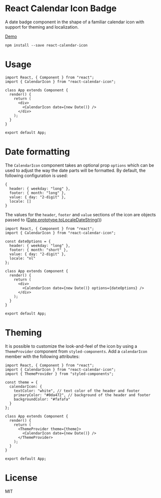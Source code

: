 # React Calendar Icon Badge

A date badge component in the shape of a familiar calendar icon with support for theming and localization.


[Demo](https://react-calendar-icon-demo.now.sh)

```
npm install --save react-calendar-icon
```


# Usage

```JSX
import React, { Component } from "react";
import { CalendarIcon } from "react-calendar-icon";

class App extends Component {
  render() {
    return (
      <div>
        <CalendarIcon date={new Date()} />
      </div>
    );
  }
}

export default App;
```

# Date formatting

The `CalendarIcon` component takes an optional prop `options` which can be used to adjust the way the date parts will be formatted. By default, the following configuration is used:

```
{
  header: { weekday: "long" },
  footer: { month: "long" },
  value: { day: "2-digit" },
  locale: []
}
```

The values for the `header`, `footer` and `value` sections of the icon are objects passed to ([Date.prototype.toLocaleDateString()](https://developer.mozilla.org/en-US/docs/Web/JavaScript/Reference/Global_Objects/Date/toLocaleDateString))


```JSX
import React, { Component } from "react";
import { CalendarIcon } from "react-calendar-icon";

const dateOptions = {
  header: { weekday: "long" },
  footer: { month: "short" },
  value: { day: "2-digit" },
  locale: "nl"
};

class App extends Component {
  render() {
    return (
      <div>
        <CalendarIcon date={new Date()} options={dateOptions} />
      </div>
    );
  }
}

export default App;
```

# Theming

It is possible to customize the look-and-feel of the icon by using a `ThemeProvider` component from `styled-components`. Add a `calendarIcon` member with the following attributes:

```JSX
import React, { Component } from "react";
import { CalendarIcon } from "react-calendar-icon";
import { ThemeProvider } from "styled-components";

const theme = {
  calendarIcon: {
    textColor: "white", // text color of the header and footer
    primaryColor: "#0da472", // background of the header and footer
    backgroundColor: "#fafafa"
  }
};

class App extends Component {
  render() {
    return (
      <ThemeProvider theme={theme}>
        <CalendarIcon date={new Date()} />
      </ThemeProvider>
    );
  }
}

export default App;
```

# License

MIT
